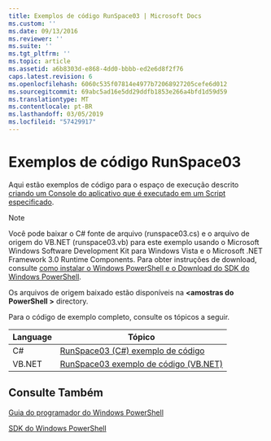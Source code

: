 ```yaml
---
title: Exemplos de código RunSpace03 | Microsoft Docs
ms.custom: ''
ms.date: 09/13/2016
ms.reviewer: ''
ms.suite: ''
ms.tgt_pltfrm: ''
ms.topic: article
ms.assetid: a6b8303d-e868-4dd0-bbbb-ed2e6d8f2f76
caps.latest.revision: 6
ms.openlocfilehash: 6060c535f07814e4977b72068927205cefe6d012
ms.sourcegitcommit: 69abc5ad16e5dd29ddfb1853e266a4bfd1d59d59
ms.translationtype: MT
ms.contentlocale: pt-BR
ms.lasthandoff: 03/05/2019
ms.locfileid: "57429917"
---
```

# <a name="runspace03-code-samples"></a>Exemplos de código RunSpace03

Aqui estão exemplos de código para o espaço de execução descrito [criando um Console do aplicativo que é executado em um Script especificado](http://msdn.microsoft.com/en-us/a93e6006-36db-4bcc-b9da-c5bebf4ffd68).

> [!NOTE]
> Você pode baixar o C# fonte de arquivo (runspace03.cs) e o arquivo de origem do VB.NET (runspace03.vb) para este exemplo usando o Microsoft Windows Software Development Kit para Windows Vista e o Microsoft .NET Framework 3.0 Runtime Components. Para obter instruções de download, consulte [como instalar o Windows PowerShell e o Download do SDK do Windows PowerShell](/powershell/developer/installing-the-windows-powershell-sdk).
>
> Os arquivos de origem baixado estão disponíveis na  **\<amostras do PowerShell >** directory.

Para o código de exemplo completo, consulte os tópicos a seguir.

|Language|Tópico|
|--------------|-----------|
|C#|[RunSpace03 (C#) exemplo de código](./runspace03-csharp-code-sample.md)|
|VB.NET|[RunSpace03 exemplo de código (VB.NET)](./runspace03-vb-net-code-sample.md)|

## <a name="see-also"></a>Consulte Também

[Guia do programador do Windows PowerShell](./windows-powershell-programmer-s-guide.md)

[SDK do Windows PowerShell](../windows-powershell-reference.md)